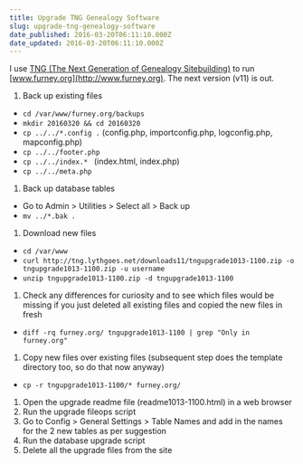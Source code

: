 ```yaml
---
title: Upgrade TNG Genealogy Software
slug: upgrade-tng-genealogy-software
date_published: 2016-03-20T06:11:10.000Z
date_updated: 2016-03-20T06:11:10.000Z
---
```


I use [TNG (The Next Generation of Genealogy Sitebuilding)](http://lythgoes.net/genealogy/software.php) to run [www.furney.org](http://www.furney.org). The next version (v11) is out.

1. Back up existing files

- `cd /var/www/furney.org/backups`
- `mkdir 20160320 && cd 20160320`
- `cp ../../*.config .` (config.php, importconfig.php, logconfig.php, mapconfig.php)
- `cp ../../footer.php`
- `cp ../../index.* ` (index.html, index.php)
- `cp ../../meta.php`

1. Back up database tables

- Go to Admin > Utilities > Select all > Back up
- `mv ../*.bak .`

1. Download new files

- `cd /var/www`
- `curl http://tng.lythgoes.net/downloads11/tngupgrade1013-1100.zip -o tngupgrade1013-1100.zip -u username`
- `unzip tngupgrade1013-1100.zip -d tngupgrade1013-1100`

1. Check any differences for curiosity and to see which files would be missing if you just deleted all existing files and copied the new files in fresh

- `diff -rq furney.org/ tngupgrade1013-1100 | grep "Only in furney.org"`

1. Copy new files over existing files (subsequent step does the template directory too, so do that now anyway)

- `cp -r tngupgrade1013-1100/* furney.org/`

1. Open the upgrade readme file (readme1013-1100.html) in a web browser
2. Run the upgrade fileops script
3. Go to Config > General Settings > Table Names and add in the names for the 2 new tables as per suggestion
4. Run the database upgrade script
5. Delete all the upgrade files from the site
